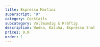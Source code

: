 ```yaml
---
title: Espresso Martini
superscript: "9"
category: Cocktails
subcategory: Vollmundig & Kräftig
description: Wodka, Kaluha, Espresso Shot
price1: 9,0
order: 1
---
```

